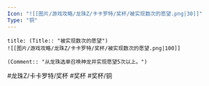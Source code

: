 ```yaml
---
Icon: "![[图片/游戏攻略/龙珠Z/卡卡罗特/奖杯/被实现数次的愿望.png|30]]"
Type: "铜"
---
```

```ad-common-bronze-trophy
title: (Title:: "被实现数次的愿望")
![[图片/游戏攻略/龙珠Z/卡卡罗特/奖杯/被实现数次的愿望.png|100]]

(Comment:: "从龙珠选单召唤神龙并实现愿望5次以上。")
```

#龙珠Z/卡卡罗特/奖杯 #奖杯 #奖杯/铜
